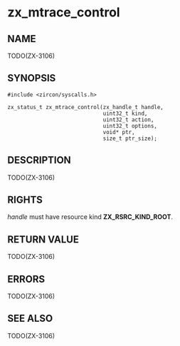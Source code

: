 # zx_mtrace_control

## NAME

<!-- Updated by update-docs-from-abigen, do not edit. -->

TODO(ZX-3106)

## SYNOPSIS

<!-- Updated by update-docs-from-abigen, do not edit. -->

```
#include <zircon/syscalls.h>

zx_status_t zx_mtrace_control(zx_handle_t handle,
                              uint32_t kind,
                              uint32_t action,
                              uint32_t options,
                              void* ptr,
                              size_t ptr_size);
```

## DESCRIPTION

TODO(ZX-3106)

## RIGHTS

<!-- Updated by update-docs-from-abigen, do not edit. -->

*handle* must have resource kind **ZX_RSRC_KIND_ROOT**.

## RETURN VALUE

TODO(ZX-3106)

## ERRORS

TODO(ZX-3106)

## SEE ALSO


TODO(ZX-3106)
